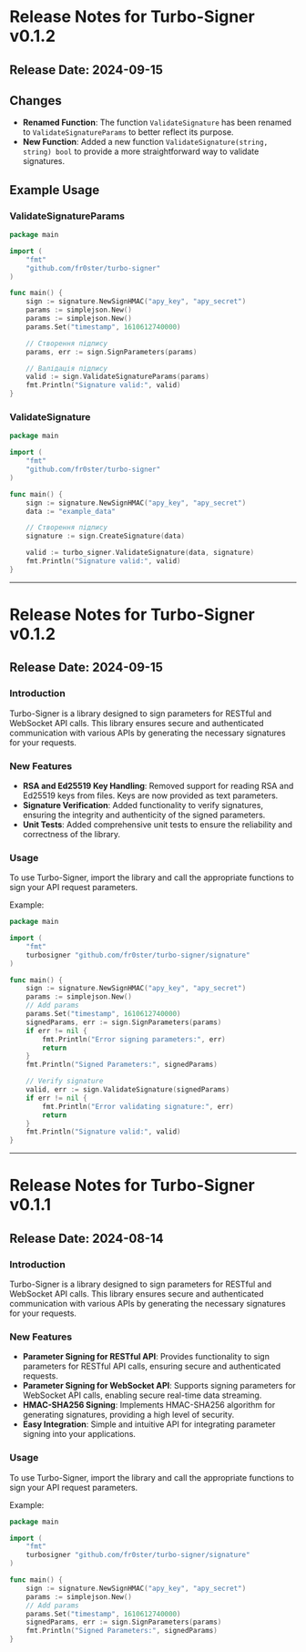 # Release Notes for Turbo-Signer v0.1.2

## Release Date: 2024-09-15

## Changes
- **Renamed Function**: The function `ValidateSignature` has been renamed to `ValidateSignatureParams` to better reflect its purpose.
- **New Function**: Added a new function `ValidateSignature(string, string) bool` to provide a more straightforward way to validate signatures.

## Example Usage
### ValidateSignatureParams
```go
package main

import (
    "fmt"
    "github.com/fr0ster/turbo-signer"
)

func main() {
    sign := signature.NewSignHMAC("apy_key", "apy_secret")
	params := simplejson.New()
    params := simplejson.New()
    params.Set("timestamp", 1610612740000)

    // Створення підпису
    params, err := sign.SignParameters(params)

    // Валідація підпису
    valid := sign.ValidateSignatureParams(params)
    fmt.Println("Signature valid:", valid)
}

```
### ValidateSignature
```go
package main

import (
    "fmt"
    "github.com/fr0ster/turbo-signer"
)

func main() {
    sign := signature.NewSignHMAC("apy_key", "apy_secret")
    data := "example_data"

    // Створення підпису
    signature := sign.CreateSignature(data)

    valid := turbo_signer.ValidateSignature(data, signature)
    fmt.Println("Signature valid:", valid)
}

```

---

# Release Notes for Turbo-Signer v0.1.2

## Release Date: 2024-09-15

### Introduction
Turbo-Signer is a library designed to sign parameters for RESTful and WebSocket API calls. This library ensures secure and authenticated communication with various APIs by generating the necessary signatures for your requests.

### New Features
- **RSA and Ed25519 Key Handling**: Removed support for reading RSA and Ed25519 keys from files. Keys are now provided as text parameters.
- **Signature Verification**: Added functionality to verify signatures, ensuring the integrity and authenticity of the signed parameters.
- **Unit Tests**: Added comprehensive unit tests to ensure the reliability and correctness of the library.

### Usage
To use Turbo-Signer, import the library and call the appropriate functions to sign your API request parameters.

Example:
```go
package main

import (
    "fmt"
    turbosigner "github.com/fr0ster/turbo-signer/signature"
)

func main() {
    sign := signature.NewSignHMAC("apy_key", "apy_secret")
    params := simplejson.New()
    // Add params
    params.Set("timestamp", 1610612740000)
    signedParams, err := sign.SignParameters(params)
    if err != nil {
        fmt.Println("Error signing parameters:", err)
        return
    }
    fmt.Println("Signed Parameters:", signedParams)

    // Verify signature
    valid, err := sign.ValidateSignature(signedParams)
    if err != nil {
        fmt.Println("Error validating signature:", err)
        return
    }
    fmt.Println("Signature valid:", valid)
}

```

---

# Release Notes for Turbo-Signer v0.1.1

## Release Date: 2024-08-14

### Introduction
Turbo-Signer is a library designed to sign parameters for RESTful and WebSocket API calls. This library ensures secure and authenticated communication with various APIs by generating the necessary signatures for your requests.

### New Features
- **Parameter Signing for RESTful API**: Provides functionality to sign parameters for RESTful API calls, ensuring secure and authenticated requests.
- **Parameter Signing for WebSocket API**: Supports signing parameters for WebSocket API calls, enabling secure real-time data streaming.
- **HMAC-SHA256 Signing**: Implements HMAC-SHA256 algorithm for generating signatures, providing a high level of security.
- **Easy Integration**: Simple and intuitive API for integrating parameter signing into your applications.

### Usage
To use Turbo-Signer, import the library and call the appropriate functions to sign your API request parameters.

Example:
```go
package main

import (
    "fmt"
    turbosigner "github.com/fr0ster/turbo-signer/signature"
)

func main() {
    sign := signature.NewSignHMAC("apy_key", "apy_secret")
    params := simplejson.New()
    // Add params
    params.Set("timestamp", 1610612740000)
    signedParams, err := sign.SignParameters(params)
    fmt.Println("Signed Parameters:", signedParams)
}

```